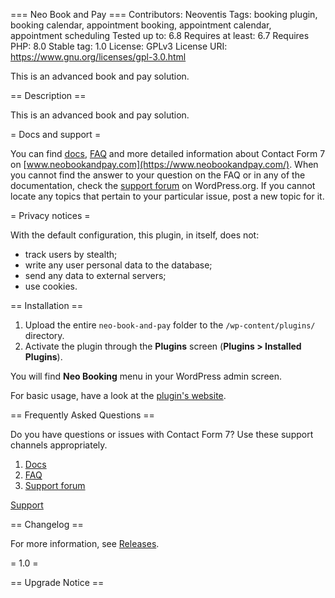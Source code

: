 ﻿=== Neo Book and Pay ===
Contributors: Neoventis
Tags: booking plugin, booking calendar, appointment booking, appointment calendar, appointment scheduling
Tested up to: 6.8
Requires at least: 6.7
Requires PHP: 8.0
Stable tag: 1.0
License: GPLv3
License URI: https://www.gnu.org/licenses/gpl-3.0.html

This is an advanced book and pay solution.

== Description ==

This is an advanced book and pay solution.

= Docs and support =

You can find [docs](https://www.neobookandpay.com/docs/), [FAQ](https://www.neobookandpay.com/faq/) and more detailed information about Contact Form 7 on [www.neobookandpay.com](https://www.neobookandpay.com/). When you cannot find the answer to your question on the FAQ or in any of the documentation, check the [support forum](https://wordpress.org/support/plugin/neo-book-and-pay/) on WordPress.org. If you cannot locate any topics that pertain to your particular issue, post a new topic for it.

= Privacy notices =

With the default configuration, this plugin, in itself, does not:

* track users by stealth;
* write any user personal data to the database;
* send any data to external servers;
* use cookies.

== Installation ==

1. Upload the entire `neo-book-and-pay` folder to the `/wp-content/plugins/` directory.
1. Activate the plugin through the **Plugins** screen (**Plugins > Installed Plugins**).

You will find **Neo Booking** menu in your WordPress admin screen.

For basic usage, have a look at the [plugin's website](https://www.neobookandpay.com/).

== Frequently Asked Questions ==

Do you have questions or issues with Contact Form 7? Use these support channels appropriately.

1. [Docs](https://www.neobookandpay.com/docs/)
1. [FAQ](https://www.neobookandpay.com/faq/)
1. [Support forum](https://wordpress.org/support/plugin/neo-book-and-pay/)

[Support](https://www.neobookandpay.com/support/)

== Changelog ==

For more information, see [Releases](https://www.neobookandpay.com/releases/).

= 1.0 =

== Upgrade Notice ==
